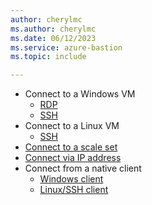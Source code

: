 ```yaml
---
author: cherylmc
ms.author: cherylmc
ms.date: 06/12/2023
ms.service: azure-bastion
ms.topic: include

---
```

* Connect to a Windows VM
  * [RDP](../articles/bastion/bastion-connect-vm-rdp-windows.md)
  * [SSH](../articles/bastion/bastion-connect-vm-ssh-windows.md)
* Connect to a Linux VM
  * [SSH](../articles/bastion/bastion-connect-vm-ssh-linux.md)
* [Connect to a scale set](../articles/bastion/bastion-connect-vm-scale-set.md)
* [Connect via IP address](../articles/bastion/connect-ip-address.md)
* Connect from a native client
  * [Windows client](../articles/bastion/connect-vm-native-client-windows.md)
  * [Linux/SSH client](../articles/bastion/connect-vm-native-client-linux.md)
